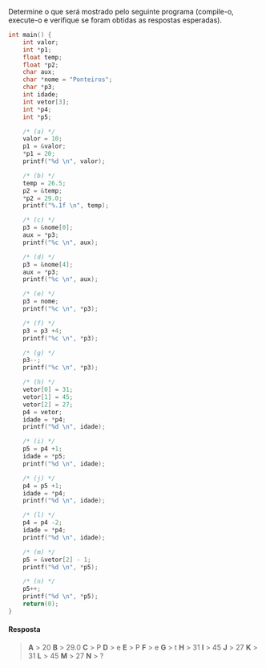 Determine o que será mostrado pelo seguinte programa (compile-o, execute-o e verifique se
foram obtidas as respostas esperadas).

~~~~c
int main() {
    int valor;
    int *p1;
    float temp;
    float *p2;
    char aux;
    char *nome = "Ponteiros";
    char *p3;
    int idade;
    int vetor[3];
    int *p4;
    int *p5;

    /* (a) */
    valor = 10;
    p1 = &valor;
    *p1 = 20;
    printf("%d \n", valor);

    /* (b) */
    temp = 26.5;
    p2 = &temp;
    *p2 = 29.0;
    printf("%.1f \n", temp);

    /* (c) */
    p3 = &nome[0];
    aux = *p3;
    printf("%c \n", aux);

    /* (d) */
    p3 = &nome[4];
    aux = *p3;
    printf("%c \n", aux);

    /* (e) */
    p3 = nome;
    printf("%c \n", *p3);

    /* (f) */
    p3 = p3 +4;
    printf("%c \n", *p3);

    /* (g) */
    p3--;
    printf("%c \n", *p3);

    /* (h) */
    vetor[0] = 31;
    vetor[1] = 45;
    vetor[2] = 27;
    p4 = vetor;
    idade = *p4;
    printf("%d \n", idade);

    /* (i) */
    p5 = p4 +1;
    idade = *p5;
    printf("%d \n", idade);

    /* (j) */
    p4 = p5 +1;
    idade = *p4;
    printf("%d \n", idade);

    /* (l) */
    p4 = p4 -2;
    idade = *p4;
    printf("%d \n", idade);

    /* (m) */
    p5 = &vetor[2] - 1;
    printf("%d \n", *p5);

    /* (n) */
    p5++;
    printf("%d \n", *p5);
    return(0);
}

~~~~

#### Resposta

> __A__ > 20
>__B__ > 29.0
>__C__ > P
>__D__ > e
>__E__ > P
>__F__ > e
>__G__ > t
>__H__ > 31
>__I__ > 45
>__J__ > 27
>__K__ > 31
>__L__ > 45
>__M__ > 27
>__N__ > ?